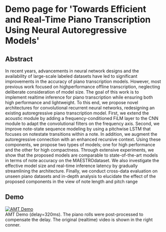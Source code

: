 # Demo page for 'Towards Efficient and Real-Time Piano Transcription Using Neural Autoregressive Models'

## Abstract
In recent years, advancements in neural network designs and the availability of large-scale labeled datasets have led to significant improvements in the accuracy of piano transcription models. However, most previous work focused on highperformance offline transcription, neglecting deliberate consideration of model size. The goal of this work is to implement realtime inference for piano transcription while ensuring both high performance and lightweight. To this end, we propose novel architectures for convolutional recurrent neural networks, redesigning an existing autoregressive piano transcription model. First, we extend the acoustic module by adding a frequency-conditioned FiLM layer to the CNN module to adapt the convolutional filters on the frequency axis. Second, we improve note-state sequence modeling by using a pitchwise LSTM that focuses on notestate transitions within a note. In addition, we augment the autoregressive connection with an enhanced recursive context. Using these components, we propose two types of models; one for high performance and the other for high compactness. Through extensive experiments, we show that the proposed models are comparable to state-of-the-art models in terms of note accuracy on the MAESTROdataset. We also investigate the effective model size and real-time inference latency by gradually streamlining the architecture. Finally, we conduct cross-data evaluation on unseen piano datasets and in-depth analysis to elucidate the effect of the proposed components in the view of note length and pitch range

## Demo
[![AMT Demo](http://img.youtube.com/vi/h_aptdRgHmA/0.jpg)](https://youtu.be/h_aptdRgHmA)  
AMT Demo (delay=320ms). The piano rolls were post-processed to compensate the delay. The original (realtime) video is shown in the right conner.
